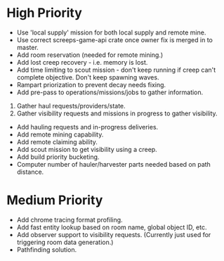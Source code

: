 # High Priority

- Use 'local supply' mission for both local supply and remote mine.
- Use correct screeps-game-api crate once owner fix is merged in to master.
- Add room reservation (needed for remote mining.)
- Add lost creep recovery - i.e. memory is lost.
- Add time limiting to scout mission - don't keep running if creep can't complete objective. Don't keep spawning waves.
- Rampart priorization to prevent decay needs fixing.
- Add pre-pass to operations/missions/jobs to gather information.
1. Gather haul requests/providers/state.
2. Gather visibility requests and missions in progress to gather visibility.
- Add hauling requests and in-progress deliveries.
- Add remote mining capability.
- Add remote claiming ability.
- Add scout mission to get visibility using a creep.
- Add build priority bucketing.
- Computer number of hauler/harvester parts needed based on path distance.

# Medium Priority

- Add chrome tracing format profiling.
- Add fast entity lookup based on room name, global object ID, etc.
- Add observer support to visibility requests. (Currently just used for triggering room data generation.)
- Pathfinding solution.
